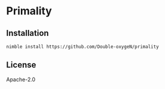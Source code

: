 # Primality

## Installation

```
nimble install https://github.com/Double-oxygeN/primality
```

## License

Apache-2.0

